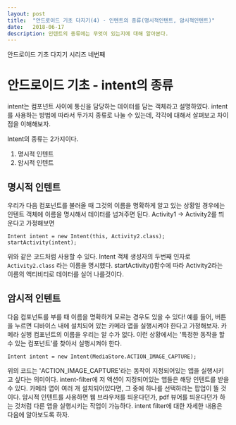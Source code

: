 ```yaml
---
layout: post
title:  "안드로이드 기초 다지기(4) - 인텐트의 종류(명시적인텐트, 암시적인텐트)"
date:   2018-06-17
description: 인텐트의 종류에는 무엇이 있는지에 대해 알아본다.
---
```


<p class="intro"><span class="dropcap">안</span>드로이드 기초 다지기 시리즈 네번째</p>

# 안드로이드 기초 - intent의 종류

intent는 컴포넌트 사이에 통신을 담당하는 데이터를 담는 객체라고 설명하였다. intent를 사용하는 방법에 따라서 두가지 종류로 나눌 수 있는데, 각각에 대해서 살펴보고 차이점을 이해해보자.

Intent의 종류는 2가지이다.
1. 명시적 인텐트
2. 암시적 인텐트


## 명시적 인텐트
우리가 다음 컴포넌트를 불러올 때 그것의 이름을 명확하게 알고 있는 상황일 경우에는 인텐트 객체에 이름을 명시해서 데이터를 넘겨주면 된다.
Activity1 -> Activity2를 띄운다고 가정해보면
~~~
Intent intent = new Intent(this, Activity2.class);
startActivity(intent);
~~~
위와 같은 코드처럼 사용할 수 있다. Intent 객체 생성자의 두번째 인자로 `Activity2.class` 라는 이름을 명시했다.
startActivity()함수에 따라 Activity2라는 이름의 액티비티로 데이터를 실어 나를것이다.

## 암시적 인텐트
다음 컴포넌트를 부를 때 이름을 명확하게 모르는 경우도 있을 수 있다! 예를 들어, 버튼을 누르면 디바이스 내에 설치되어 있는 카메라 앱을 실행시켜야 한다고 가정해보자. 카메라 실행 컴포넌트의 이름을 우리는 알 수가 없다. 이런 상황에서는 '특정한 동작을 할 수 있는 컴포넌트'를 찾아서 실행시켜야 한다.
~~~
Intent intent = new Intent(MediaStore.ACTION_IMAGE_CAPTURE);
~~~
위의 코드는 'ACTION_IMAGE_CAPTURE'라는 동작이 지정되어있는 앱을 실행시키고 싶다는 의미이다. intent-filter에 저 액션이 지정되어있는 앱들은 해당 인텐트를 받을 수 있다. 카메라 앱이 여러 개 설치되어있다면, 그 중에 하나를 선택하라는 팝업이 뜰 것이다. 암시적 인텐트를 사용하면 웹 브라우저를 띄운다던가, pdf 뷰어를 띄운다던가 하는 것처럼 다른 앱을 실행시키는 작업이 가능하다. intent filter에 대한 자세한 내용은 다음에 알아보도록 하자.
